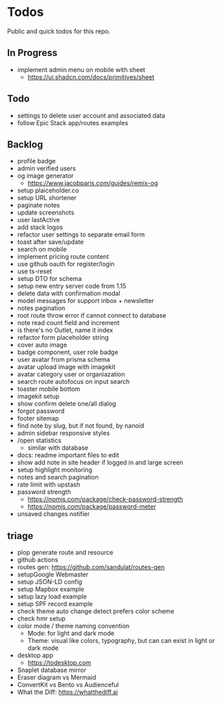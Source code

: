 # Todos

Public and quick todos for this repo.

## In Progress

- implement admin menu on mobile with sheet
  - https://ui.shadcn.com/docs/primitives/sheet

## Todo

- settings to delete user account and associated data
- follow Epic Stack app/routes examples

## Backlog

- profile badge
- admin verified users
- og image generator
  - https://www.jacobparis.com/guides/remix-og
- setup plaiceholder.co
- setup URL shortener
- paginate notes
- update screenshots
- user lastActive
- add stack logos
- refactor user settings to separate email form
- toast after save/update
- search on mobile
- implement pricing route content
- use github oauth for register/login
- use ts-reset
- setup DTO for schema
- setup new entry server code from 1.15
- delete data with confirmation modal
- model messages for support inbox + newsletter
- notes pagination
- root route throw error if cannot connect to database
- note read count field and increment
- is there's no Outlet, name it index
- refactor form placeholder string
- cover auto image
- badge component, user role badge
- user avatar from prisma schema
- avatar upload image with imagekit
- avatar category user or organiazation
- search route autofocus on input search
- toaster mobile bottom
- imagekit setup
- show confirm delete one/all dialog
- forgot password
- footer sitemap
- find note by slug, but if not found, by nanoid
- admin sidebar responsive styles
- /open statistics
  - similar with database
- docs: readme important files to edit
- show add note in site header if logged in and large screen
- setup highlight monitoring
- notes and search pagination
- rate limit with upstash
- password strength
  - https://npmjs.com/package/check-password-strength
  - https://npmjs.com/package/password-meter
- unsaved changes notifier

## triage

- plop generate route and resource
- github actions
- routes gen: https://github.com/sandulat/routes-gen
- setupGoogle Webmaster
- setup JSON-LD config
- setup Mapbox example
- setup lazy load example
- setup SPF record example
- check theme auto change detect prefers color scheme
- check hmr setup
- color mode / theme naming convention
  - Mode: for light and dark mode
  - Theme: visual like colors, typography, but can can exist in light or dark mode
- desktop app
  - https://todesktop.com
- Snaplet database mirror
- Eraser diagram vs Mermaid
- ConvertKit vs Bento vs Audienceful
- What the Diff: https://whatthediff.ai
